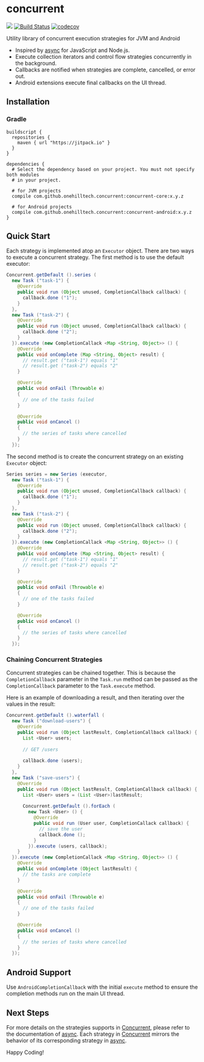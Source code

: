 concurrent
==========

[![](https://jitpack.io/v/onehilltech/concurrent.svg)](https://jitpack.io/#onehilltech/concurrent)
[![Build Status](https://travis-ci.org/onehilltech/concurrent.svg?branch=master)](https://travis-ci.org/onehilltech/concurrent)
[![codecov](https://codecov.io/gh/onehilltech/concurrent/branch/master/graph/badge.svg)](https://codecov.io/gh/onehilltech/concurrent)

Utility library of concurrent execution strategies for JVM and Android

* Inspired by [async](http://caolan.github.io/async) for JavaScript and Node.js.
* Execute collection iterators and control flow strategies concurrently in the background.
* Callbacks are notified when strategies are complete, cancelled, or error out.
* Android extensions execute final callbacks on the UI thread.

## Installation

### Gradle

```
buildscript {
  repositories {
    maven { url "https://jitpack.io" }
  }
}

dependencies {
  # Select the dependency based on your project. You must not specify both modules
  # in your project.
  
  # for JVM projects
  compile com.github.onehilltech.concurrent:concurrent-core:x.y.z
  
  # for Android projects
  compile com.github.onehilltech.concurrent:concurrent-android:x.y.z
}
```

## Quick Start

Each strategy is implemented atop an `Executor` object. There are two ways to 
execute a concurrent strategy. The first method is to use the default
executor:

```java
Concurrent.getDefault ().series (
  new Task ("task-1") {
    @Override
    public void run (Object unused, CompletionCallback callback) {
      callback.done ("1");
    }
  },
  new Task ("task-2") {
    @Override
    public void run (Object unused, CompletionCallback callback) {
      callback.done ("2");
    }  
  }).execute (new CompletionCallack <Map <String, Object>> () {
    @Override
    public void onComplete (Map <String, Object> result) {
      // result.get ("task-1") equals "1"
      // result.get ("task-2") equals "2"
    }

    @Override
    public void onFail (Throwable e)
    {
      // one of the tasks failed
    }

    @Override
    public void onCancel ()
    {
      // the series of tasks where cancelled
    }  
  });
```

The second method is to create the concurrent strategy on an existing 
`Executor` object:

```java
Series series = new Series (executor,
  new Task ("task-1") {
    @Override
    public void run (Object unused, CompletionCallback callback) {
      callback.done ("1");
    }
  },
  new Task ("task-2") {
    @Override
    public void run (Object unused, CompletionCallback callback) {
      callback.done ("2");
    }  
  }).execute (new CompletionCallack <Map <String, Object>> () {
    @Override
    public void onComplete (Map <String, Object> result) {
      // result.get ("task-1") equals "1"
      // result.get ("task-2") equals "2"
    }

    @Override
    public void onFail (Throwable e)
    {
      // one of the tasks failed
    }

    @Override
    public void onCancel ()
    {
      // the series of tasks where cancelled
    }  
  });
```

### Chaining Concurrent Strategies

Concurrent strategies can be chained together. This is because the `CompletionCallback`
parameter in the `Task.run` method can be passed as the `CompletionCallback`
parameter to the `Task.execute` method.

Here is an example of downloading a result, and then iterating over the
values in the result:

```java
Concurrent.getDefault ().waterfall (
  new Task ("download-users") {
    @Override
    public void run (Object lastResult, CompletionCallback callback) {
      List <User> users;
      
      // GET /users
      
      callback.done (users);
    }
  },
  new Task ("save-users") {
    @Override
    public void run (Object lastResult, CompletionCallback callback) {
      List <User> users = (List <User>)lastResult;
      
      Concurrent.getDefault ().forEach (
        new Task <User> () {
          @Override
          public void run (User user, CompletionCallack callback) {
            // save the user
            callback.done ();
          }
        }).execute (users, callback);
    }  
  }).execute (new CompletionCallack <Map <String, Object>> () {
    @Override
    public void onComplete (Object lastResult) { 
      // the tasks are complete
    }

    @Override
    public void onFail (Throwable e)
    {
      // one of the tasks failed
    }

    @Override
    public void onCancel ()
    {
      // the series of tasks where cancelled
    }  
  });
```

## Android Support

Use `AndroidCompletionCallback` with the initial `execute` method to ensure 
the completion methods run on the main UI thread.

## Next Steps

For more details on the strategies supports in 
[Concurrent](https://github.com/onehilltech/concurrent), please refer to the
documentation of [async](http://caolan.github.io/async). Each strategy in 
[Concurrent](https://github.com/onehilltech/concurrent) mirrors the behavior
of its corresponding strategy in [async](http://caolan.github.io/async).

Happy Coding!
